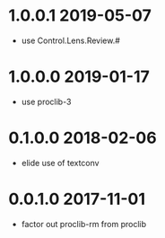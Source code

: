 1.0.0.1 2019-05-07
==================
- use Control.Lens.Review.#

1.0.0.0 2019-01-17
==================
- use proclib-3

0.1.0.0 2018-02-06
==================
- elide use of textconv

0.0.1.0 2017-11-01
==================
- factor out proclib-rm from proclib
